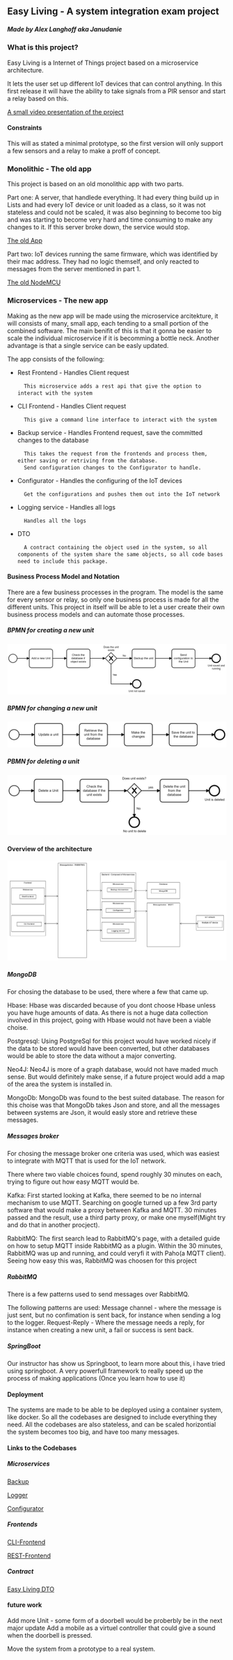 ## Easy Living - A system integration exam project
##### Made by Alex Langhoff aka Janudanie

### What is this project?
Easy Living is a Internet of Things project based on a microservice architecture.

It lets the user set up different IoT devices that can control anything.
In this first release it will have the ability to take signals from a PIR sensor and start a relay based on this.

[A small video presentation of the project](https://www.youtube.com/watch?v=bzZf3gNJx3g)

#### Constraints
This will as stated a minimal prototype, so the first version will only support a few sensors and a relay to make a proff of concept.

### Monolithic - The old app
This project is based on an old monolithic app with two parts.

Part one:
A server, that handlede everything. It had every thing build up in Lists and had every IoT device or unit loaded as a class, so it was not stateless and could not be scaled, it was also beginning to become too big and was starting to become very hard and time consuming to make any changes to it. If this server broke down, the service would stop.

[The old App](https://github.com/Janudanie/EasyLivingOldMonolithic)

Part two:
IoT devices running the same firmware, which was identified by their mac address. They had no logic themself, and only reacted to messages from the server mentioned in part 1.

[The old NodeMCU](https://github.com/Janudanie/EasyLivingOldNodeMCU)

### Microservices - The new app
Making as the new app will be made using the microservice arcitekture, it will consists of many, small app, each tending to a small portion of the combined software. The main benifit of this is that it gonna be easier to scale the individual microservice if it is becomming a bottle neck. Another advantage is that a single service can be easly updated.

The app consists of the following:

* Rest Frontend - Handles Client request
        
        This microservice adds a rest api that give the option to interact with the system

* CLI Frontend - Handles Client request

        This give a command line interface to interact with the system
* Backup service - Handles Frontend request, save the committed changes to the database
        
        This takes the request from the frontends and process them, either saving or retriving from the database.
        Send configuration changes to the Configurator to handle.
* Configurator - Handles the configuring of the IoT devices

        Get the configurations and pushes them out into the IoT network
* Logging service - Handles all logs

        Handles all the logs
* DTO

        A contract containing the object used in the system, so all components of the system share the same objects, so all code bases need to include this package.

#### Business Process Model and Notation
There are a few business processes in the program. The model is the same for every sensor or relay, so only one business process is made for all the different units.
This project in itself will be able to let a user create their own business process models and can automate those processes.

##### BPMN for creating a new unit
![alt text](https://github.com/Janudanie/EasyLiving/blob/main/BPMN/Create%20a%20new%20unit.png "Create a new unit")


##### BPMN for changing a new unit
![alt text](https://github.com/Janudanie/EasyLiving/blob/main/BPMN/Update%20a%20unit.png "Update a unit")

##### PBMN for deleting a unit
![alt text](https://github.com/Janudanie/EasyLiving/blob/main/BPMN/Delete%20a%20Unit.png "Update a unit")



#### Overview of the architecture
![alt text](https://github.com/Janudanie/EasyLiving/blob/main/Architecture/Architecture.png "Easy Living architecture")


##### MongoDB
For chosing the database to be used, there where a few that came up. 

Hbase:
    Hbase was discarded because of you dont choose Hbase unless you have huge amounts of data. As there is not a huge data collection involved in this project, going with Hbase would not have been a viable choise.

Postgresql:
    Using PostgreSql for this project would have worked nicely if the data to be stored would have been converted, but other databases would be able to store the data without a major converting.

Neo4J:
    Neo4J is more of a graph database, would not have maded much sense. But would definitely make sense, if a future project would add a map of the area the system is installed in.

MongoDb:
    MongoDb was found to the best suited database. The reason for this choise was that MongoDb takes Json and store, and all the messages between systems are Json, it would easly store and retrieve these messages.

##### Messages broker
For chosing the message broker one criteria was used, which was easiest to integrate with MQTT that is used for the IoT network.

There where two viable choices found, spend roughly 30 minutes on each, trying to figure out how easy MQTT would be.

Kafka:
    First started looking at Kafka, there seemed to be no internal mechanism to use MQTT. Searching on google turned up a few 3rd party software that would make a proxy between Kafka and MQTT. 30 minutes passed and the result, use a third party proxy, or make one myself(Might try and do that in another procject).

RabbitMQ:
    The first search lead to RabbitMQ's page, with a detailed guide on how to setup MQTT inside RabbitMQ as a plugin. Within the 30 minutes, RabbitMQ was up and running, and could veryfi it with Paho(a MQTT client).
    Seeing how easy this was, RabbitMQ was choosen for this project
    
##### RabbitMQ
There is a few patterns used to send messages over RabbitMQ.

The following patterns are used:
Message channel - where the message is just sent, but no confimation is sent back, for instance when sending a log to the logger.
Request-Reply - Where the message needs a reply, for instance when creating a new unit, a fail or success is sent back.

##### SpringBoot
Our instructor has show us Springboot, to learn more about this, i have tried using springboot. A very powerfull framework to really speed up the process of making applications (Once you learn how to use it)

#### Deployment
The systems are made to be able to be deployed using a container system, like docker.
So all the codebases are designed to include everything they need.
All the codebases are also stateless, and can be scaled horizontial the system becomes too big, and have too many messages.

#### Links to the Codebases

##### Microservices
[Backup](https://github.com/Janudanie/EasyLivingBackup)

[Logger](https://github.com/Janudanie/EasyLivingLogger)

[Configurator](https://github.com/Janudanie/EasyLivingLogger)

##### Frontends
[CLI-Frontend](https://github.com/Janudanie/EasyLivingCLIFrontend)

[REST-Frontend](https://github.com/Janudanie/EasyLivingCLIFrontend)

##### Contract
[Easy Living DTO](https://github.com/Janudanie/EasyLivingDTO)

#### future work
Add more Unit - some form of a doorbell would be proberbly be in the next major update
Add a mobile as a virtuel controller that could give a sound when the doorbell is pressed.

Move the system from a prototype to a real system.
